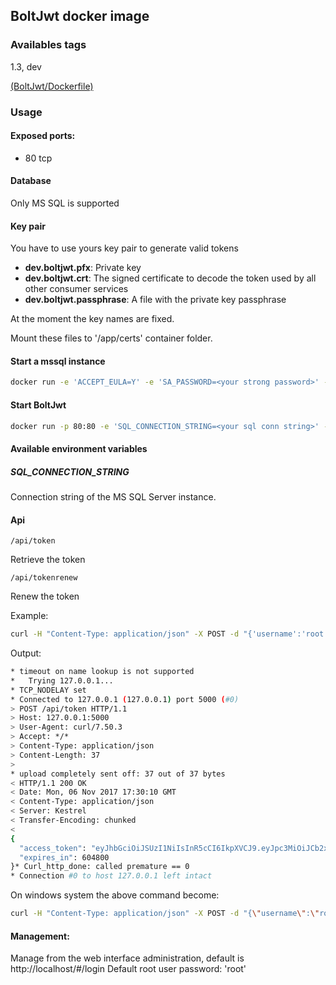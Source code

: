 ## BoltJwt docker image

### Availables tags
1.3, dev

[(BoltJwt/Dockerfile)](https://github.com/sandhaka/bolt-jwt/blob/master/BoltJwt/Dockerfile)

### Usage

#### Exposed ports:
- 80 tcp

#### Database
Only MS SQL is supported

#### Key pair
You have to use yours key pair to generate valid tokens

- **dev.boltjwt.pfx**: Private key
- **dev.boltjwt.crt**: The signed certificate to decode the token used by all other consumer services
- **dev.boltjwt.passphrase**: A file with the private key passphrase

At the moment the key names are fixed.

Mount these files to '/app/certs' container folder.

#### Start a mssql instance
```sh 
docker run -e 'ACCEPT_EULA=Y' -e 'SA_PASSWORD=<your strong password>' -p 1433:1433 -d microsoft/mssql-server-linux
```
#### Start BoltJwt
```sh
docker run -p 80:80 -e 'SQL_CONNECTION_STRING=<your sql conn string>' -v <your certs path>:/app/certs -d sandhaka/bolt-jwt:0.1-dev 
```

#### Available environment variables

##### SQL_CONNECTION_STRING
Connection string of the MS SQL Server instance.

#### Api
```text
/api/token
```
Retrieve the token

```text
/api/tokenrenew
```
Renew the token

Example:

```sh 
curl -H "Content-Type: application/json" -X POST -d "{'username':'root','password':'root'}" -v http://127.0.0.1:5000/api/token
```
Output:
```sh
* timeout on name lookup is not supported
*   Trying 127.0.0.1...
* TCP_NODELAY set
* Connected to 127.0.0.1 (127.0.0.1) port 5000 (#0)
> POST /api/token HTTP/1.1
> Host: 127.0.0.1:5000
> User-Agent: curl/7.50.3
> Accept: */*
> Content-Type: application/json
> Content-Length: 37
>
* upload completely sent off: 37 out of 37 bytes
< HTTP/1.1 200 OK
< Date: Mon, 06 Nov 2017 17:30:10 GMT
< Content-Type: application/json
< Server: Kestrel
< Transfer-Encoding: chunked
<
{
  "access_token": "eyJhbGciOiJSUzI1NiIsInR5cCI6IkpXVCJ9.eyJpc3MiOiJCb2x0Snd0Iiwic3ViIjoicm9vdCIsImF1ZCI6WyJCb2x0Snd0QXVkIiwiQm9sdEp3dEF1ZCJdLCJpYXQiOjE1MDk5ODk0MTAsImp0aSI6ImViMWRkNjEwLWUzNGItNDRiMS05OTBhLTcyZGFiZDU2OTE2YyIsImh0dHA6Ly9zY2hlbWFzLnhtbHNvYXAub3JnL3dzLzIwMDUvMDUvaWRlbnRpdHkvY2xhaW1zL25hbWUiOiJyb290IiwiaXNSb290IjoidHJ1ZSIsInVzZXJJZCI6IjEiLCJ1c2VybmFtZSI6InJvb3QiLCJhdXRob3JpemF0aW9ucyI6IltdIiwibmJmIjoxNTA5OTg5NDEwLCJleHAiOjE1MTA1OTQyMTB9.b7FX_C6b-KgJLOYbJh-bZFHD9hgrYG8DVNUJtv4ebNPVwLa1eSva1FaevkhiJZ1pvpF8PyEDpzhsSjrvwcOinVPXBaYJQE6ylpI5o8_fMSXVeXpYk2jvp4GGYUqg36G35fJgfIyyGbTPUC24o6pKfgxHAgf5jWawPFLfVpk8HHAerz8xFbBUP4USQUvJC6yvDhL_GzsAChW3bVNEXvESPDVNUHDZyhvW_qx3r0UvTQjjIjDTE6MWp-FoT3N5QhptG4G9oCXLxFDG7IFF-UVRPcOb4TGP3Av4Fx4Zxq6Rlm2m3MlLpEorjsHHFAPV8O3sNe40tQjwd0shmu7uqQ_idQ",
  "expires_in": 604800
}* Curl_http_done: called premature == 0
* Connection #0 to host 127.0.0.1 left intact
```
On windows system the above command become:
```sh
curl -H "Content-Type: application/json" -X POST -d "{\"username\":\"root\",\"password\":\"root\"}" -v http://127.0.0.1:5000/api/token
```

#### Management:
Manage from the web interface administration, default is http://localhost/#/login
Default root user password: 'root'